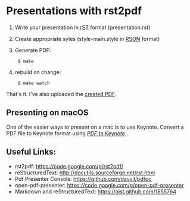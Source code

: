 Presentations with rst2pdf
==========================

1. Write your presentation in [rST](http://docutils.sourceforge.net/rst.html) format (presentation.rst)
2. Create appropriate syles (style-main.style in [RSON](http://code.google.com/p/rson/) format)
3. Generate PDF:

        $ make

4. rebuild on change:

        $ make watch

That's it. I've also uploaded the [created PDF](http://akrabat.com/stuff/rst2pdf_example_presentation.pdf).


Presenting on macOS
-------------------

One of the easier ways to present on a mac is to use Keynote. Convert a PDF file to Keynote format using [*PDF to Keynote* ](https://www.cs.hmc.edu/~oneill/freesoftware/pdftokeynote.html).



Useful Links:
-------------

* rst2pdf: https://code.google.com/p/rst2pdf/
* reStructuredText: http://docutils.sourceforge.net/rst.html
* Pdf Presenter Console: https://github.com/davvil/pdfpc
* open-pdf-presenter: https://code.google.com/p/open-pdf-presenter
* Markdown and reStructuredText: https://gist.github.com/1855764

